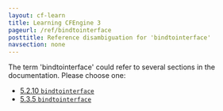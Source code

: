 ```yaml
---
layout: cf-learn
title: Learning CFEngine 3
pageurl: /ref/bindtointerface
posttitle: Reference disambiguation for 'bindtointerface'
navsection: none
---
```


The term 'bindtointerface' could refer to several sections in the documentation. Please choose one:

- [5.2.10 <code>bindtointerface</code>](https://cfengine.com/manuals/cf3-Reference#bindtointerface-in-agent)
- [5.3.5 <code>bindtointerface</code>](https://cfengine.com/manuals/cf3-Reference#bindtointerface-in-server)

